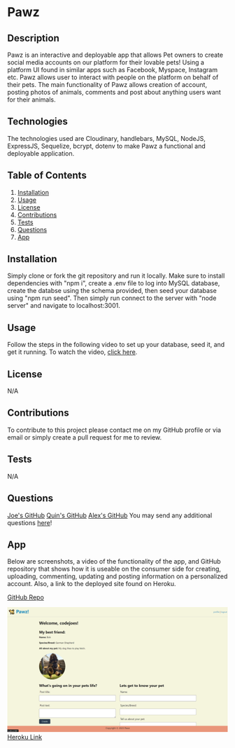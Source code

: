 # Pawz

## Description

Pawz is an interactive and deployable app that allows Pet owners to create social media accounts on our platform for their lovable pets! Using a platform UI found in similar apps such as Facebook, Myspace, Instagram etc. Pawz allows user to interact with people on the platform on behalf of their pets. The main functionality of Pawz allows creation of account, posting photos of animals, comments and post about anything users want for their animals.

## Technologies

The technologies used are Cloudinary, handlebars, MySQL, NodeJS, ExpressJS, Sequelize, bcrypt, dotenv to make Pawz a functional and deployable application.

## Table of Contents

1. [Installation](#installation)
2. [Usage](#usage)
3. [License](#license)
4. [Contributions](#contributions)
5. [Tests](#tests)
6. [Questions](#questions)
7. [App](#app)

## Installation

Simply clone or fork the git repository and run it locally. Make sure to install dependencies with "npm i", create a .env file to log into MySQL database, create the databse using the schema provided, then seed your database using "npm run seed". Then simply run connect to the server with "node server" and navigate to localhost:3001.

## Usage

Follow the steps in the following video to set up your database, seed it, and get it running. To watch the video, [click here](https://drive.google.com/file/d/1CfKGcx98Cp_jRw_gDPyRgnb_o0Z00Bk2/view?usp=sharing).

## License

N/A

## Contributions

To contribute to this project please contact me on my GitHub profile or via email or simply create a pull request for me to review.

## Tests

N/A

## Questions

[Joe's GitHub](https://github.com/codejoes)
[Quin's GitHub](https://github.com/qelson)
[Alex's GitHub](https://github.com/braddahis)
You may send any additional questions [here](josephscodes@gmail.com)!

## App

Below are screenshots, a video of the functionality of the app, and GitHub repository that shows how it is useable on the consumer side for creating, uploading, commenting, updating and posting information on a personalized account. Also, a link to the deployed site found on Heroku.

[GitHub Repo](https://github.com/codejoes/Pawz)

![Screenshot of Website](./images/App%20Screenshot.png)
[Heroku Link]()